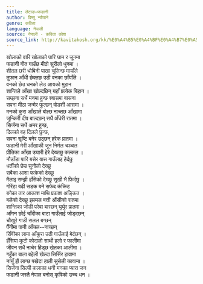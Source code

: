```yaml
---
title: लेटाङ–फडानी
author: विष्णु न्यौपाने
genre: कविता
language: नेपाली
source: नेपाली - कविता कोश
source_link: http://kavitakosh.org/kk/%E0%A4%B5%E0%A4%BF%E0%A4%B7%E0%A5%8D%E0%A4%A3%E0%A5%81_%E0%A4%A8%E0%A5%8D%E0%A4%AF%E0%A5%8C%E0%A4%AA%E0%A4%BE%E0%A4%A8%E0%A5%87
---
```


खोलाको वारि खोलाको पारि घाम र जूनमा  
फडानी गीत गाउँछ मीठो सुरीलो धुनमा ।  
शीतल छरी धोबिनी पाखा चुलिन्छ मायाँले  
तुफान आँधी छेक्तछ उठी वनका छाँयाँले ।  
वनको छेउ धनको लेउ आयको मुहान  
शान्तिले आँखा खोल्दछिन् यहाँ प्रत्येक बिहान ।  
सम्झना सधैं मनमा हुन्छ श्वासमा वासना  
सपना मीठा जन्मेर फुल्छन् षोडशी आसमा ।  
मनको कुरा आँखाले बोल्छ नाच्तछ आँखामा  
जुन्किरी दीप बाल्दछन् सधैं अँधेरी रातमा ।  
सिर्जना सधैं अमर हुन्छ,  
दिलको वह दिलले छुन्छ,  
सपना सृष्टि बनेर उठ्छन् हरेक प्रातमा ।  
फडानी मेरी आँखाकी जून निर्मल चञ्चल  
प्रीतिका आँखा उघारी हेरे देख्तछु कल्कल ।  
नौडाँडा पारि बसेर वास गाउँलाइ हेर्दछु  
धर्तीको छेउ सुनौलो देख्छु  
सबैका आशा फक्रेको देख्छु  
मैलाइ सम्झी हाँसेको देख्छु सुखी भै फिर्दछु ।  
गोरेंटा बढी सडक बने सफेद कंक्रिट  
बगेका तार आकाश माथि प्रकाश अङ्कित ।  
बलेको देख्छु झल्मल बत्ती औंसीको रातमा  
शान्तिका जोडी परेवा बास्छन् घुर्घुर प्रातमा ।  
आँगन छोई चाँदीका बाटा गाउँलाई जोड्दछन्  
चौखुरे गाडी सलल बग्छन्  
पैँनीमा पानी आँचल--नाच्छन्  
सिँवीका लामा आँकुरा उठी गाउँलाई बेर्दछन् ।  
हँसिया कुटो कोदालो साथी हलो र फालीमा  
जीवन सधैं नाचेर हिंड्छ खेतका आलीमा ।  
गहुँका बाला बहेली खेल्दा सिर्सिर हावामा  
नाचुँ झैं लाग्छ पखेटा हाली सुसेली कावामा ।  
सिर्जना सिल्पी कलाका धनी मनका प्यारा जन  
फडानी जस्तै नेपाल बनोस् कृषिको उच्च धन ।
